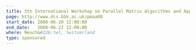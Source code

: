 ```yaml
---
title: 5th International Workshop on Parallel Matrix Algorithms and Applications (PMAA'08)
page: http://www.dcs.bbk.ac.uk/pmaa08
start_date: 2008-06-20 12:00:00
end_date:   2008-06-22 12:00:00
where: Neuch&#226;tel, Switzerland
type: sponsored
---
```


